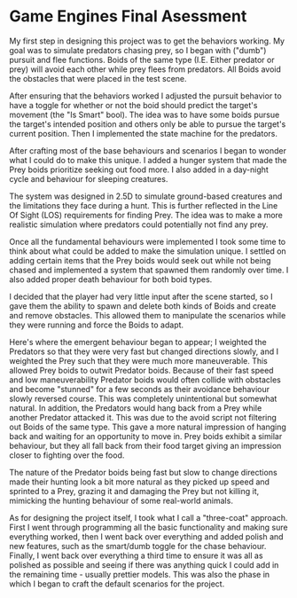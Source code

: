 # Game Engines Final Asessment

My first step in designing this project was to get the behaviors working. My goal was to simulate predators chasing prey, so I began with ("dumb") pursuit and flee functions. Boids of the same type (I.E. Either predator or prey) will avoid each other while prey flees from predators. All Boids avoid the obstacles that were placed in the test scene.

After ensuring that the behaviors worked I adjusted the pursuit behavior to have a toggle for whether or not the boid should predict the target's movement (the "Is Smart" bool). The idea was to have some boids pursue the target's intended position and others only be able to pursue the target's current position. Then I implemented the state machine for the predators.

After crafting most of the base behaviours and scenarios I began to wonder what I could do to make this unique. I added a hunger system that made the Prey boids prioritize seeking out food more. I also added in a day-night cycle and behaviour for sleeping creatures.

The system was designed in 2.5D to simulate ground-based creatures and the limitations they face during a hunt. This is further reflected in the Line Of Sight (LOS) requirements for finding Prey. The idea was to make a more realistic simulation where predators could potentially not find any prey.

Once all the fundamental behaviours were implemented I took some time to think about what could be added to make the simulation unique. I settled on adding certain items that the Prey boids would seek out while not being chased and implemented a system that spawned them randomly over time. I also added proper death behaviour for both boid types.

I decided that the player had very little input after the scene started, so I gave them the ability to spawn and delete both kinds of Boids and create and remove obstacles. This allowed them to manipulate the scenarios while they were running and force the Boids to adapt.

Here's where the emergent behaviour began to appear; I weighted the Predators so that they were very fast but changed directions slowly, and I weighted the Prey such that they were much more maneuverable. This allowed Prey boids to outwit Predator boids. Because of their fast speed and low maneuverability Predator boids would often collide with obstacles and become "stunned" for a few seconds as their avoidance behaviour slowly reversed course. This was completely unintentional but somewhat natural. In addition, the Predators would hang back from a Prey while another Predator attacked it. This was due to the avoid script not filtering out Boids of the same type. This gave a more natural impression of hanging back and waiting for an opportunity to move in. Prey boids exhibit a similar behaviour, but they all fall back from their food target giving an impression closer to fighting over the food.

The nature of the Predator boids being fast but slow to change directions made their hunting look a bit more natural as they picked up speed and sprinted to a Prey, grazing it and damaging the Prey but not killing it, mimicking the hunting behaviour of some real-world animals.

As for designing the project itself, I took what I call a "three-coat" approach. First I went through programming all the basic functionality and making sure everything worked, then I went back over everything and added polish and new features, such as the smart/dumb toggle for the chase behaviour. Finally, I went back over everything a third time to ensure it was all as polished as possible and seeing if there was anything quick I could add in the remaining time - usually prettier models. This was also the phase in which I began to craft the default scenarios for the project.
